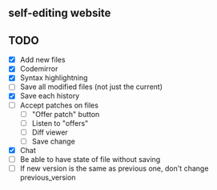 ## self-editing website


## TODO

- [X] Add new files
- [X] Codemirror
- [X] Syntax highlightning
- [ ] Save all modified files (not just the current)
- [X] Save each history
- [ ] Accept patches on files
	- [ ] "Offer patch" button
    - [ ] Listen to "offers"
    - [ ] Diff viewer
    - [ ] Save change
- [X] Chat
- [ ] Be able to have state of file without saving
- [ ] If new version is the same as previous one, don't change previous_version